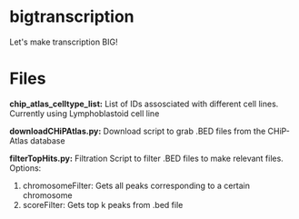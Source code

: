# bigtranscription
Let's make transcription BIG!

# Files
**chip_atlas_celltype_list:**
List of IDs assosciated with different cell lines. Currently using Lymphoblastoid cell line

**downloadCHiPAtlas.py:** Download script to grab .BED files from the CHiP-Atlas database

**filterTopHits.py:** Filtration Script to filter .BED files to make relevant files. 
Options: 
1) chromosomeFilter: Gets all peaks corresponding to a certain chromosome
2) scoreFilter: Gets top k peaks from .bed file
